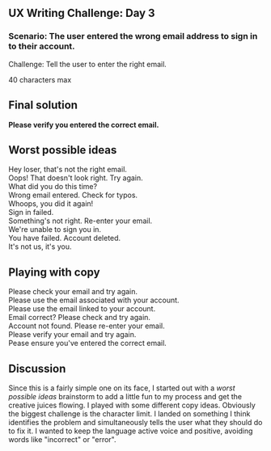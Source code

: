 ## UX Writing Challenge: Day 3
### Scenario: The user entered the wrong email address to sign in to their account.

Challenge: Tell the user to enter the right email.

40 characters max

## Final solution
**Please verify you entered the correct email.** 

## Worst possible ideas
Hey loser, that's not the right email.  
Oops! That doesn't look right. Try again.  
What did you do this time?  
Wrong email entered. Check for typos.  
Whoops, you did it again!  
Sign in failed.  
Something's not right. Re-enter your email.  
We're unable to sign you in.  
You have failed. Account deleted.  
It's not us, it's you.  

## Playing with copy
Please check your email and try again.  
Please use the email associated with your account.    
Please use the email linked to your account.  
Email correct? Please check and try again.  
Account not found. Please re-enter your email.  
Please verify your email and try again.  
Pease ensure you've entered the correct email. 

## Discussion
Since this is a fairly simple one on its face, I started out with a *worst possible ideas* brainstorm to add a little fun to my process and get the creative juices flowing. I played with some different copy ideas. Obviously the biggest challenge is the character limit. I landed on something I think identifies the problem and simultaneously tells the user what they should do to fix it. I wanted to keep the language active voice and positive, avoiding words like "incorrect" or "error".
